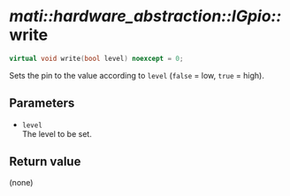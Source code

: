 # _mati::hardware_abstraction::IGpio::_**write**

```cpp
virtual void write(bool level) noexcept = 0;
```

Sets the pin to the value according to `level` (`false` = low, `true` = high).

## Parameters

- `level`  
The level to be set.

## Return value
(none)